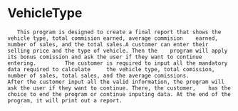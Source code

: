 # VehicleType
       This program is designed to create a final report that shows the vehicle type, total commision earned, average commision    earned, number of sales, and the total sales.A customer can enter their selling price and the type of vehicle. Then the    program will apply its bonus comission and ask the user if they want to continue entering.         The customer is required to input all the mandatory data required to calculate     the vehicle type, total comission, number of sales, total sales, and the average comissions.            After the customer input all the valid information, the program will ask the user if they want to continue. There, the customer,    has the choice to end the program or continue inputing data. At the end of the program, it will print out a report.
